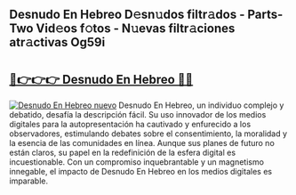 ## Desnudo En Hebreo D𝚎sn𝚞dos filtr𝚊dos - Parts-Two Vid𝚎os f𝚘tos - N𝚞evas filtr𝚊ciones atr𝚊ctivas Og59i

# <h2><a href="http://mb7axj.tromn.icu/?c=Desnudo+En+Hebreo">🔗👉👉👉 Desnudo En Hebreo 🔗🔗</a></h2>

[![Desnudo En Hebreo nuevo](https://i.imgur.com/pEAQMta.gif)](http://mb7axj.tromn.icu/?c=Desnudo+En+Hebreo)
Desnudo En Hebreo, un individuo complejo y debatido, desafía la descripción fácil. Su uso innovador de los medios digitales para la autopresentación ha cautivado y enfurecido a los observadores, estimulando debates sobre el consentimiento, la moralidad y la esencia de las comunidades en línea. Aunque sus planes de futuro no están claros, su papel en la redefinición de la esfera digital es incuestionable. Con un compromiso inquebrantable y un magnetismo innegable, el impacto de Desnudo En Hebreo en los medios digitales es imparable.
